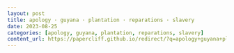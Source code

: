 ```yaml
---
layout: post
title: apology · guyana · plantation · reparations · slavery
date: 2023-08-25
categories: [apology, guyana, plantation, reparations, slavery]
content_url: https://papercliff.github.io/redirect/?q=apology+guyana+plantation+reparations+slavery&tbs=cdr:1,cd_min:8/24/2023,cd_max:8/26/2023
---
```

